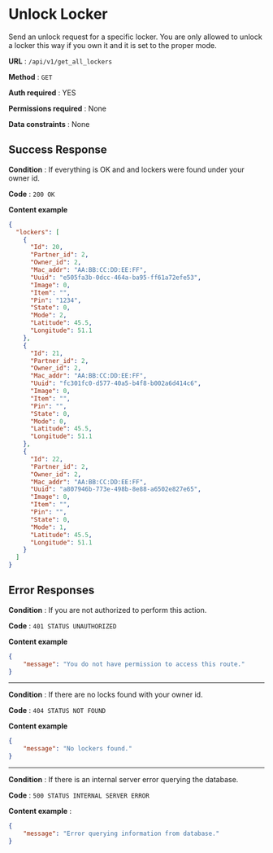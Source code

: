 # Unlock Locker

Send an unlock request for a specific locker.
You are only allowed to unlock a locker this way if you own it and it is set to the proper mode.

**URL** : `/api/v1/get_all_lockers`

**Method** : `GET`

**Auth required** : YES

**Permissions required** : None

**Data constraints** : None

## Success Response

**Condition** : If everything is OK and and lockers were found under your owner id.

**Code** : `200 OK`

**Content example**

```json
{
  "lockers": [
    {
      "Id": 20,
      "Partner_id": 2,
      "Owner_id": 2,
      "Mac_addr": "AA:BB:CC:DD:EE:FF",
      "Uuid": "e505fa3b-0dcc-464a-ba95-ff61a72efe53",
      "Image": 0,
      "Item": "",
      "Pin": "1234",
      "State": 0,
      "Mode": 2,
      "Latitude": 45.5,
      "Longitude": 51.1
    },
    {
      "Id": 21,
      "Partner_id": 2,
      "Owner_id": 2,
      "Mac_addr": "AA:BB:CC:DD:EE:FF",
      "Uuid": "fc301fc0-d577-40a5-b4f8-b002a6d414c6",
      "Image": 0,
      "Item": "",
      "Pin": "",
      "State": 0,
      "Mode": 0,
      "Latitude": 45.5,
      "Longitude": 51.1
    },
    {
      "Id": 22,
      "Partner_id": 2,
      "Owner_id": 2,
      "Mac_addr": "AA:BB:CC:DD:EE:FF",
      "Uuid": "a807946b-773e-498b-8e88-a6502e827e65",
      "Image": 0,
      "Item": "",
      "Pin": "",
      "State": 0,
      "Mode": 1,
      "Latitude": 45.5,
      "Longitude": 51.1
    }
  ]
}
```

## Error Responses

**Condition** : If you are not authorized to perform this action.

**Code** : `401 STATUS UNAUTHORIZED`

**Content example**

```json
{    
    "message": "You do not have permission to access this route."
}
```

---

**Condition** : If there are no locks found with your owner id.

**Code** : `404 STATUS NOT FOUND`

**Content example**

```json
{
    "message": "No lockers found."
}
```

---

**Condition** : If there is an internal server error querying the database.

**Code** : `500 STATUS INTERNAL SERVER ERROR`

**Content example** : 

```json
{
    "message": "Error querying information from database."
}
```
